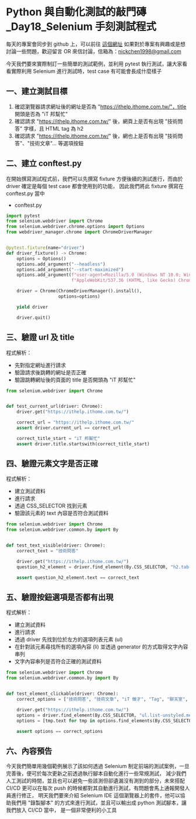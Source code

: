 # Python 與自動化測試的敲門磚_Day18_Selenium 手刻測試程式

每天的專案會同步到 github 上，可以前往 [這個網址](https://github.com/nickchen1998/2022_ithelp_marathon) 如果對於專案有興趣或是想討論一些問題，歡迎留言 OR 來信討論，信箱為：nickchen1998@gmail.com

今天我們要來實際制訂一些簡單的測試範例，並利用 pytest 執行測試，讓大家看看實際利用 Selenium 進行測試時，test case 有可能會長成什麼樣子

## 一、建立測試目標
1. 確認瀏覽器請求網址後的網址是否為 "https://ithelp.ithome.com.tw/"，title 開頭是否為 "iT 邦幫忙"
2. 確認請求 "https://ithelp.ithome.com.tw/" 後，網頁上是否有出現 "技術問答" 字樣，且 HTML tag 為 h2
3. 確認請求 "https://ithelp.ithome.com.tw/" 後，網也上是否有出現 "技術問答"、"技術文章"... 等選項按鈕

## 二、建立 conftest.py
在開始撰寫測試程式前，我們可以先撰寫 fixture 方便後續的測試進行，而由於 driver 確定是每個 test case 都會使用到的功能，
因此我們將此 fixture 撰寫在 conftest.py 當中

- conftest.py
```python
import pytest
from selenium.webdriver import Chrome
from selenium.webdriver.chrome.options import Options
from webdriver_manager.chrome import ChromeDriverManager


@pytest.fixture(name="driver")
def driver_fixture() -> Chrome:
    options = Options()
    options.add_argument("--headless")
    options.add_argument("--start-maximized")
    options.add_argument(f"user-agent=Mozilla/5.0 (Windows NT 10.0; Win64; x64) "
                         f"AppleWebKit/537.36 (KHTML, like Gecko) Chrome/105.0.0.0 Safari/537.36")

    driver = Chrome(ChromeDriverManager().install(),
                    options=options)

    yield driver

    driver.quit()
```

## 三、驗證 url 及 title
程式解析：
- 先對指定網址進行請求
- 驗證請求後跳轉的網址是否正確
- 驗證跳轉網址後的頁面的 title 是否開頭為 "iT 邦幫忙"
```python
from selenium.webdriver import Chrome


def test_current_url(driver: Chrome):
    driver.get("https://ithelp.ithome.com.tw/")

    correct_url = "https://ithelp.ithome.com.tw/"
    assert driver.current_url == correct_url

    correct_title_start = "iT 邦幫忙"
    assert driver.title.startswith(correct_title_start)
```

## 四、驗證元素文字是否正確
程式解析：
- 建立測試資料
- 進行請求
- 透過 CSS_SELECTOR 找到元素
- 驗證該元素的 text 內容是否符合測試資料
```python
from selenium.webdriver import Chrome
from selenium.webdriver.common.by import By


def test_text_visible(driver: Chrome):
    correct_text = "技術問答"

    driver.get("https://ithelp.ithome.com.tw/")
    question_h2_element = driver.find_element(By.CSS_SELECTOR, "h2.tab-title")

    assert question_h2_element.text == correct_text
```

## 五、驗證按鈕選項是否都有出現
程式解析：
- 建立測試資料
- 進行請求
- 透過 driver 先找到位於左方的選項列表元素 (ul)
- 在針對該元素尋找所有的選項內容 (li) 並透過 generator 的方式取得文字內容串列
- 文字內容串列是否符合正確的測試資料
```python
from selenium.webdriver import Chrome
from selenium.webdriver.common.by import By


def test_element_clickable(driver: Chrome):
    correct_options = ["技術問答", "技術文章", "iT 徵才", "Tag", "聊天室", "2022 鐵人賽"]

    driver.get("https://ithelp.ithome.com.tw/")
    options = driver.find_element(By.CSS_SELECTOR, "ul.list-unstyled.menu__left")
    options = [tmp.text for tmp in options.find_elements(By.CSS_SELECTOR, "li.menu__item")]

    assert options == correct_options
```


## 六、內容預告
今天我們簡單用幾個範例展示了該如何透過 Selenium 制定前端的測試案例，一旦完善後，便可於每次更新之前透過執行腳本自動化進行一些常規測試，
減少我們人工測試的時間，並且也可以避免一些該測但卻遺漏沒有測到的部分，未來搭配 CI/CD 更可以在每次 push 的時候都對其自動進行測試，有問題會馬上通報開發人員進行修正，
明天我們要來介紹 Selenium IDE 這個瀏覽器上的套件，他可以協助我們用 "錄製腳本" 的方式來進行測試，並且可以輸出成 python 測試腳本，讓我們放入 CI/CD 當中，
是一個非常便利的小工具
